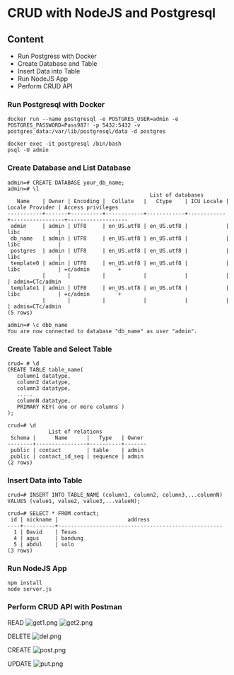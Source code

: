 # CRUD with NodeJS and Postgresql

## Content
- Run Postgress with Docker
- Create Database and Table
- Insert Data into Table
- Run NodeJS App
- Perform CRUD API

### Run Postgresql with Docker
```
docker run --name postgresql -e POSTGRES_USER=admin -e POSTGRES_PASSWORD=Pass987! -p 5432:5432 -v postgres_data:/var/lib/postgresql/data -d postgres
```

```
docker exec -it postgresql /bin/bash
psql -U admin
```

### Create Database and List Database
```
admin=# CREATE DATABASE your_db_name;
admin=# \l
                                             List of databases
   Name    | Owner | Encoding |  Collate   |   Ctype    | ICU Locale | Locale Provider | Access privileges 
-----------+-------+----------+------------+------------+------------+-----------------+-------------------
 admin     | admin | UTF8     | en_US.utf8 | en_US.utf8 |            | libc            | 
 db_name   | admin | UTF8     | en_US.utf8 | en_US.utf8 |            | libc            | 
 postgres  | admin | UTF8     | en_US.utf8 | en_US.utf8 |            | libc            | 
 template0 | admin | UTF8     | en_US.utf8 | en_US.utf8 |            | libc            | =c/admin         +
           |       |          |            |            |            |                 | admin=CTc/admin
 template1 | admin | UTF8     | en_US.utf8 | en_US.utf8 |            | libc            | =c/admin         +
           |       |          |            |            |            |                 | admin=CTc/admin
(5 rows)

admin=# \c dbb_name
You are now connected to database "db_name" as user "admin".
```

### Create Table and Select Table
```
crud= # \d
CREATE TABLE table_name(
   column1 datatype,
   column2 datatype,
   column3 datatype,
   .....
   columnN datatype,
   PRIMARY KEY( one or more columns )
);

crud=# \d
             List of relations
 Schema |      Name      |   Type   | Owner 
--------+----------------+----------+-------
 public | contact        | table    | admin
 public | contact_id_seq | sequence | admin
(2 rows)
```

### Insert Data into Table
```
crud=# INSERT INTO TABLE_NAME (column1, column2, column3,...columnN)
VALUES (value1, value2, value3,...valueN);

crud=# SELECT * FROM contact;
 id | nickname |                      address                       
----+----------+----------------------------------------------------
  1 | David    | Texas                                             
  4 | agus     | bandung                                           
  5 | abdul    | solo                                              
(3 rows)
```

### Run NodeJS App
```
npm install
node server.js
```

### Perform CRUD API with Postman
READ
![get1.png](./img/get1.png)
![get2.png](./img/get2.png)

DELETE
![del.png](./img/del.png)

CREATE
![post.png](./img/post.png)

UPDATE
![put.png](./img/put.png)
